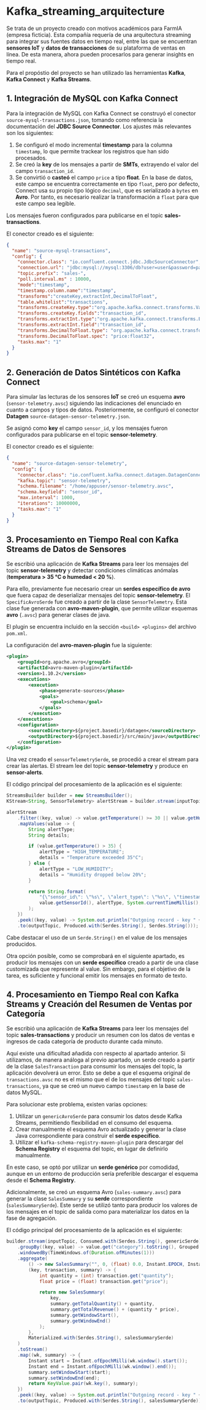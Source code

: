 # Kafka_streaming_arquitecture

Se trata de un proyecto creado con motivos académicos para FarmIA (empresa ficticia). Esta compañía requería de una arquitectura streaming para integrar sus fuentes datos en tiempo real, entre las que se encuentran **sensores IoT** y **datos de transacciones** de su plataforma de ventas en línea. De esta manera, ahora pueden procesarlos para generar insights en tiempo real. 

Para el propóstio del proyecto se han utilizado las herramientas **Kafka**, **Kafka Connect** y **Kafka Streams**.

## 1. Integración de MySQL con Kafka Connect

Para la integración de MySQL con Kafka Connect se construyó el conector `source-mysql-transactions.json`, tomando como referencia la documentación del **JDBC Source Connector**. Los ajustes más relevantes son los siguientes:

1. Se configuró el modo incremental **timestamp** para la columna `timestamp`, lo que permite trackear los registros que han sido procesados.
2. Se creó la **key** de los mensajes a partir de **SMTs**, extrayendo el valor del campo `transaction_id`.
3. Se convirtió o **casteó** el campo `price` a tipo **float**. En la base de datos, este campo se encuentra correctamente en tipo `float`, pero por defecto, Connect usa su propio tipo lógico `decimal`, que es serializado a `bytes` en **Avro**. Por tanto, es necesario realizar la transformación a `float` para que este campo sea legible.

Los mensajes fueron configurados para publicarse en el topic **sales-transactions**.

El conector creado es el siguiente:

```json
{
  "name": "source-mysql-transactions",
  "config": {
    "connector.class": "io.confluent.connect.jdbc.JdbcSourceConnector",
    "connection.url": "jdbc:mysql://mysql:3306/db?user=user&password=password&useSSL=false",
    "topic.prefix": "sales-",
    "poll.interval.ms" : 10000,
    "mode":"timestamp",
    "timestamp.column.name":"timestamp",
    "transforms":"createKey,extractInt,DecimalToFloat",
    "table.whitelist":"transactions",
    "transforms.createKey.type":"org.apache.kafka.connect.transforms.ValueToKey",
    "transforms.createKey.fields":"transaction_id",
    "transforms.extractInt.type":"org.apache.kafka.connect.transforms.ExtractField$Key",
    "transforms.extractInt.field":"transaction_id",
    "transforms.DecimalToFloat.type": "org.apache.kafka.connect.transforms.Cast$Value",
    "transforms.DecimalToFloat.spec": "price:float32",
    "tasks.max": "1"
  }
}
```

## 2. Generación de Datos Sintéticos con Kafka Connect

Para simular las lecturas de los sensores **IoT** se creó un esquema **avro** (`sensor-telemetry.avsc`) siguiendo las indicaciones del enunciado en cuanto a campos y tipos de datos.
Posteriormente, se configuró el conector **Datagen** `source-datagen-sensor-telemetry.json`.

Se asignó como **key** el campo `sensor_id`, y los mensajes fueron configurados para publicarse en el topic **sensor-telemetry**.

El conector creado es el siguiente:

```json
{
  "name": "source-datagen-sensor-telemetry",
  "config": {
    "connector.class": "io.confluent.kafka.connect.datagen.DatagenConnector",
    "kafka.topic": "sensor-telemetry",
    "schema.filename": "/home/appuser/sensor-telemetry.avsc",
    "schema.keyfield": "sensor_id",
    "max.interval": 1000,
    "iterations": 10000000,
    "tasks.max": "1"
  }
}
```

## 3. Procesamiento en Tiempo Real con Kafka Streams de Datos de Sensores

Se escribió una aplicación de **Kafka Streams** para leer los mensajes del topic **sensor-telemetry** y detectar condiciones climáticas anómalas (**temperatura > 35 °C o humedad < 20 %**).

Para ello, previamente fue necesario crear un **serdes específico de avro** que fuera capaz de deserializar mensajes del topic **sensor-telemetry**. El `SpecificAvroSerde` fue creado a partir de la clase `SensorTelemetry`.
Esta clase fue generada con **avro-maven-plugin**, que permite utilizar esquemas **avro** (`.avsc`) para generar clases de java.

El plugin se encuentra incluido en la sección `<build> <plugins>` del archivo `pom.xml`.

La configuración del **avro-maven-plugin** fue la siguiente:

```xml
<plugin>
    <groupId>org.apache.avro</groupId>
    <artifactId>avro-maven-plugin</artifactId>
    <version>1.10.2</version>
    <executions>
        <execution>
            <phase>generate-sources</phase>
            <goals>
                <goal>schema</goal>
            </goals>
        </execution>
    </executions>
    <configuration>
        <sourceDirectory>${project.basedir}/datagen</sourceDirectory>
        <outputDirectory>${project.basedir}/src/main/java</outputDirectory>
    </configuration>
</plugin>
```

Una vez creado el `sensorTelemetrySerde`, se procedió a crear el stream para crear las alertas. 
El stream lee del topic **sensor-telemetry** y produce en **sensor-alerts**.

El código principal del procesamiento de la aplicación es el siguiente:

```java
StreamsBuilder builder = new StreamsBuilder();
KStream<String, SensorTelemetry> alertStream = builder.stream(inputTopic, Consumed.with(Serdes.String(), sensorTelemetrySerde));

alertStream
    .filter((key, value) -> value.getTemperature() >= 30 || value.getHumidity() < 20)
    .mapValues(value -> {
        String alertType;
        String details;

        if (value.getTemperature() > 35) {
            alertType = "HIGH_TEMPERATURE";
            details = "Temperature exceeded 35°C";
        } else {
            alertType = "LOW_HUMIDITY";
            details = "Humidity dropped below 20%";
        }

        return String.format(
            "{\"sensor_id\": \"%s\", \"alert_type\": \"%s\", \"timestamp\": %d, \"details\": \"%s\"}",
            value.getSensorId(), alertType, System.currentTimeMillis(), details
        );
    })
    .peek((key, value) -> System.out.println("Outgoing record - key " + key + " value " + value))
    .to(outputTopic, Produced.with(Serdes.String(), Serdes.String()));
```

Cabe destacar el uso de un `Serde.String()` en el value de los mensajes producidos. 

Otra opción posible, como se comprobará en el siguiente apartado, es producir los mensajes con un **serde específico**
creado a partir de una clase customizada que represente al value. Sin embargo, para el objetivo de la tarea, es suficiente y funcional emitir los mensajes en formato de texto.

## 4. Procesamiento en Tiempo Real con Kafka Streams y Creación del Resumen de Ventas por Categoría

Se escribió una aplicación de **Kafka Streams** para leer los mensajes del topic **sales-transactions** y producir un resumen con los datos de ventas e ingresos de cada categoría de producto durante cada minuto.

Aquí existe una dificultad añadida con respecto al apartado anterior. Si utilizamos, de manera análoga al previo apartado, un serde creado a partir de la clase `SalesTransaction` para consumir los mensajes del topic, la aplicación devolverá un error. Esto se debe a que el esquema original de `transactions.avsc` no es el mismo que el de los mensajes del topic `sales-transactions`, ya que se creó un nuevo campo `timestamp` en la base de datos MySQL.

Para solucionar este problema, existen varias opciones:

1. Utilizar un `genericAvroSerde` para consumir los datos desde Kafka Streams, permitiendo flexibilidad en el consumo del esquema.
2. Crear manualmente el esquema Avro actualizado y generar la clase Java correspondiente para construir el **serde específico**.
3. Utilizar el `kafka-schema-registry-maven-plugin` para descargar del **Schema Registry** el esquema del topic, en lugar de definirlo manualmente.

En este caso, se optó por utilizar un **serde genérico** por comodidad, aunque en un entorno de producción sería preferible descargar el esquema desde el **Schema Registry**.

Adicionalmente, se creó un esquema Avro (`sales-summary.avsc`) para generar la clase `SalesSummary` y su **serde** correspondiente (`salesSummarySerde`). Este serde se utilizó tanto para producir los valores de los mensajes en el topic de salida como para materializar los datos en la fase de agregación.

El código principal del procesamiento de la aplicación es el siguiente:

```java
builder.stream(inputTopic, Consumed.with(Serdes.String(), genericSerde))
    .groupBy((key, value) -> value.get("category").toString(), Grouped.with(Serdes.String(), genericSerde))
    .windowedBy(TimeWindows.of(Duration.ofMinutes(1)))
    .aggregate(
        () -> new SalesSummary("", 0, (float) 0.0, Instant.EPOCH, Instant.EPOCH),
        (key, transaction, summary) -> {
            int quantity = (int) transaction.get("quantity");
            float price = (float) transaction.get("price");

            return new SalesSummary(
                key,
                summary.getTotalQuantity() + quantity,
                summary.getTotalRevenue() + (quantity * price),
                summary.getWindowStart(),
                summary.getWindowEnd()
            );
        },
        Materialized.with(Serdes.String(), salesSummarySerde)
    )
    .toStream()
    .map((wk, summary) -> {
        Instant start = Instant.ofEpochMilli(wk.window().start());
        Instant end = Instant.ofEpochMilli(wk.window().end());
        summary.setWindowStart(start);
        summary.setWindowEnd(end);
        return KeyValue.pair(wk.key(), summary);
    })
    .peek((key, value) -> System.out.println("Outgoing record - key " + key + " value " + value))
    .to(outputTopic, Produced.with(Serdes.String(), salesSummarySerde));
```
